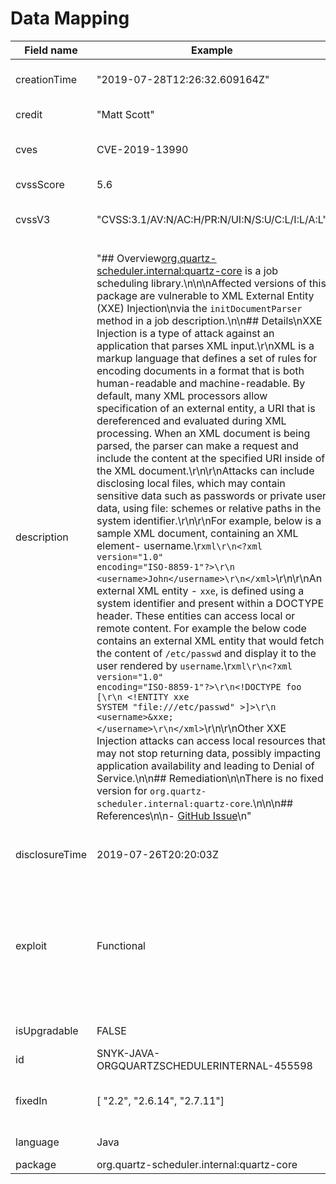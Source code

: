 # Data Mapping

| Field name     | Example                                                                                                                                                                                                                                                                                                                                                                                                                                                                                                                                                                                                                                                                                                                                                                                                                                                                                                                                                                                                                                                                                                                                                                                                                                                                                                                                                                                                                                                                                                                                                                                                                                                                                                                                                                                                                                                                                                                                                                                                                                                                                                                                                                                                                                                                                                  | Description                                                                                                                                                                                                                                                                                                                                                                        | Format                                                                           |
| -------------- | -------------------------------------------------------------------------------------------------------------------------------------------------------------------------------------------------------------------------------------------------------------------------------------------------------------------------------------------------------------------------------------------------------------------------------------------------------------------------------------------------------------------------------------------------------------------------------------------------------------------------------------------------------------------------------------------------------------------------------------------------------------------------------------------------------------------------------------------------------------------------------------------------------------------------------------------------------------------------------------------------------------------------------------------------------------------------------------------------------------------------------------------------------------------------------------------------------------------------------------------------------------------------------------------------------------------------------------------------------------------------------------------------------------------------------------------------------------------------------------------------------------------------------------------------------------------------------------------------------------------------------------------------------------------------------------------------------------------------------------------------------------------------------------------------------------------------------------------------------------------------------------------------------------------------------------------------------------------------------------------------------------------------------------------------------------------------------------------------------------------------------------------------------------------------------------------------------------------------------------------------------------------------------------------------------- | ---------------------------------------------------------------------------------------------------------------------------------------------------------------------------------------------------------------------------------------------------------------------------------------------------------------------------------------------------------------------------------- | -------------------------------------------------------------------------------- |
| creationTime   | "2019-07-28T12:26:32.609164Z"                                                                                                                                                                                                                                                                                                                                                                                                                                                                                                                                                                                                                                                                                                                                                                                                                                                                                                                                                                                                                                                                                                                                                                                                                                                                                                                                                                                                                                                                                                                                                                                                                                                                                                                                                                                                                                                                                                                                                                                                                                                                                                                                                                                                                                                                            | Internal timestamp, will be removed in future versions                                                                                                                                                                                                                                                                                                                             | String (date-time format)                                                        |
| credit         | "Matt Scott"                                                                                                                                                                                                                                                                                                                                                                                                                                                                                                                                                                                                                                                                                                                                                                                                                                                                                                                                                                                                                                                                                                                                                                                                                                                                                                                                                                                                                                                                                                                                                                                                                                                                                                                                                                                                                                                                                                                                                                                                                                                                                                                                                                                                                                                                                             | Discoverer / Reporter of the vuln                                                                                                                                                                                                                                                                                                                                                  | Array of strings                                                                 |
| cves           | CVE-2019-13990                                                                                                                                                                                                                                                                                                                                                                                                                                                                                                                                                                                                                                                                                                                                                                                                                                                                                                                                                                                                                                                                                                                                                                                                                                                                                                                                                                                                                                                                                                                                                                                                                                                                                                                                                                                                                                                                                                                                                                                                                                                                                                                                                                                                                                                                                           | CVE(s) if exists. Not all vulns have a CVE as that takes a while to be assigned.                                                                                                                                                                                                                                                                                                   | Array of strings (CVE format)                                                    |
| cvssScore      | 5.6                                                                                                                                                                                                                                                                                                                                                                                                                                                                                                                                                                                                                                                                                                                                                                                                                                                                                                                                                                                                                                                                                                                                                                                                                                                                                                                                                                                                                                                                                                                                                                                                                                                                                                                                                                                                                                                                                                                                                                                                                                                                                                                                                                                                                                                                                                      | Cvss V3.1 score, computed based on the base score of the cvss vector                                                                                                                                                                                                                                                                                                               | Number, 0-10                                                                     |
| cvssV3         | "CVSS:3.1/AV:N/AC:H/PR:N/UI:N/S:U/C:L/I:L/A:L"                                                                                                                                                                                                                                                                                                                                                                                                                                                                                                                                                                                                                                                                                                                                                                                                                                                                                                                                                                                                                                                                                                                                                                                                                                                                                                                                                                                                                                                                                                                                                                                                                                                                                                                                                                                                                                                                                                                                                                                                                                                                                                                                                                                                                                                           | Cvss V3.1 vector, including base score. Might include partial temporal score where applicable                                                                                                                                                                                                                                                                                      | String (CVSS format)                                                             |
| description    | <p>"## Overview<a href="https://mvnrepository.com/artifact/org.quartz-scheduler.internal/quartz-core">org.quartz-scheduler.internal:quartz-core</a> is a job scheduling library.\n\n\nAffected versions of this package are vulnerable to XML External Entity (XXE) Injection\nvia the <code>initDocumentParser</code> method in a job description.\n\n## Details\nXXE Injection is a type of attack against an application that parses XML input.\r\nXML is a markup language that defines a set of rules for encoding documents in a format that is both human-readable and machine-readable. By default, many XML processors allow specification of an external entity, a URI that is dereferenced and evaluated during XML processing. When an XML document is being parsed, the parser can make a request and include the content at the specified URI inside of the XML document.\r\n\r\nAttacks can include disclosing local files, which may contain sensitive data such as passwords or private user data, using file: schemes or relative paths in the system identifier.\r\n\r\nFor example, below is a sample XML document, containing an XML element- username.\r<code>xml\r\n&#x3C;?xml version="1.0" encoding="ISO-8859-1"?>\r\n &#x3C;username>John&#x3C;/username>\r\n&#x3C;/xml></code>\r\n\r\nAn external XML entity - <code>xxe</code>, is defined using a system identifier and present within a DOCTYPE header. These entities can access local or remote content. For example the below code contains an external XML entity that would fetch the content of <code>/etc/passwd</code> and display it to the user rendered by <code>username</code>.\r<code>xml\r\n&#x3C;?xml version="1.0" encoding="ISO-8859-1"?>\r\n&#x3C;!DOCTYPE foo [\r\n &#x3C;!ENTITY xxe SYSTEM "file:///etc/passwd" >]>\r\n &#x3C;username>&#x26;xxe;&#x3C;/username>\r\n&#x3C;/xml></code>\r\n\r\nOther XXE Injection attacks can access local resources that may not stop returning data, possibly impacting application availability and leading to Denial of Service.\n\n## Remediation\n\nThere is no fixed version for <code>org.quartz-scheduler.internal:quartz-core</code>.\n\n\n## References\n\n- <a href="https://github.com/quartz-scheduler/quartz/issues/467">GitHub Issue</a>\n"<br></p> | Full description of vulnerability. This field is meant for human consumption, and repeats a few machine-readable fields such as references and remediation. The format is markdown, making this easy to display to users.                                                                                                                                                          | String                                                                           |
| disclosureTime | 2019-07-26T20:20:03Z                                                                                                                                                                                                                                                                                                                                                                                                                                                                                                                                                                                                                                                                                                                                                                                                                                                                                                                                                                                                                                                                                                                                                                                                                                                                                                                                                                                                                                                                                                                                                                                                                                                                                                                                                                                                                                                                                                                                                                                                                                                                                                                                                                                                                                                                                     | Timestamp of when the vulnerability was first made publicly available (either known to us or as appears the vulnerability source)                                                                                                                                                                                                                                                  | String (date-time format)                                                        |
| exploit        | Functional                                                                                                                                                                                                                                                                                                                                                                                                                                                                                                                                                                                                                                                                                                                                                                                                                                                                                                                                                                                                                                                                                                                                                                                                                                                                                                                                                                                                                                                                                                                                                                                                                                                                                                                                                                                                                                                                                                                                                                                                                                                                                                                                                                                                                                                                                               | Snyk looks for exploits in the wild and evaluates their maturity. Snyk also writes it’s own POC to evaluate vulnerability exploitability. This knowledge goes into assessing the maturity of the exploit as appears in this field. Values are from section 3.1 in [https://www.first.org/cvss/v3.1/specification-document](https://www.first.org/cvss/v3.1/specification-document) | String, supported exploit maturity values as appear in cvss vector specification |
| isUpgradable   | FALSE                                                                                                                                                                                                                                                                                                                                                                                                                                                                                                                                                                                                                                                                                                                                                                                                                                                                                                                                                                                                                                                                                                                                                                                                                                                                                                                                                                                                                                                                                                                                                                                                                                                                                                                                                                                                                                                                                                                                                                                                                                                                                                                                                                                                                                                                                                    | Is there an upgrade a user can take to fix the vulnerability                                                                                                                                                                                                                                                                                                                       | Boolean value                                                                    |
| id             | SNYK-JAVA-ORGQUARTZSCHEDULERINTERNAL-455598                                                                                                                                                                                                                                                                                                                                                                                                                                                                                                                                                                                                                                                                                                                                                                                                                                                                                                                                                                                                                                                                                                                                                                                                                                                                                                                                                                                                                                                                                                                                                                                                                                                                                                                                                                                                                                                                                                                                                                                                                                                                                                                                                                                                                                                              | Snyk’s Vulnearbility’s ID.                                                                                                                                                                                                                                                                                                                                                         | String                                                                           |
| fixedIn        | \[ "2.2", "2.6.14", "2.7.11"]                                                                                                                                                                                                                                                                                                                                                                                                                                                                                                                                                                                                                                                                                                                                                                                                                                                                                                                                                                                                                                                                                                                                                                                                                                                                                                                                                                                                                                                                                                                                                                                                                                                                                                                                                                                                                                                                                                                                                                                                                                                                                                                                                                                                                                                                            | This indicated the earliest version that is vuln-free. As this might be a backport fix, this does not mean that newer versions aren’t vulnerable to it.                                                                                                                                                                                                                            | Array of strings                                                                 |
| language       | Java                                                                                                                                                                                                                                                                                                                                                                                                                                                                                                                                                                                                                                                                                                                                                                                                                                                                                                                                                                                                                                                                                                                                                                                                                                                                                                                                                                                                                                                                                                                                                                                                                                                                                                                                                                                                                                                                                                                                                                                                                                                                                                                                                                                                                                                                                                     | Specifies the ecosystem of the vulnerability (java,python, etc)                                                                                                                                                                                                                                                                                                                    | String                                                                           |
| package        | org.quartz-scheduler.internal:quartz-core                                                                                                                                                                                                                                                                                                                                                                                                                                                                                                                                                                                                                                                                                                                                                                                                                                                                                                                                                                                                                                                                                                                                                                                                                                                                                                                                                                                                                                                                                                                                                                                                                                                                                                                                                                                                                                                                                                                                                                                                                                                                                                                                                                                                                                                                | Package name                                                                                                                                                                                                                                                                                                                                                                       | String                                                                           |
